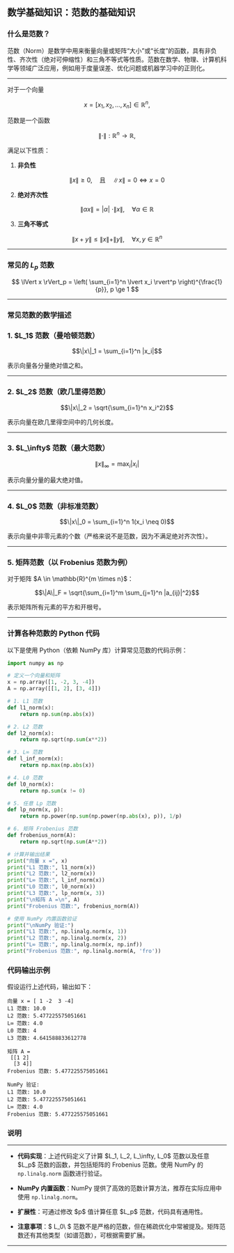## 数学基础知识：范数的基础知识
### 什么是范数？

范数（Norm）是数学中用来衡量向量或矩阵“大小”或“长度”的函数，具有非负性、齐次性（绝对可伸缩性）和三角不等式等性质。范数在数学、物理、计算机科学等领域广泛应用，例如用于度量误差、优化问题或机器学习中的正则化。

---

对于一个向量

$$
x = [x_1, x_2, \ldots, x_n] \in \mathbb{R}^n,
$$

范数是一个函数

$$
\|\cdot\| : \mathbb{R}^n \to \mathbb{R},
$$

满足以下性质：


1. **非负性**

$$
\|x\| \geq 0, \quad \text{且} \quad \|x\| = 0 \iff x = 0
$$

2. **绝对齐次性**

$$
\|\alpha x\| = |\alpha| \ ⋅ \|x\|, \quad \forall \alpha \in \mathbb{R}
$$

3. **三角不等式**

$$
\|x + y\| \leq \|x\| + \|y\|, \quad \forall x, y \in \mathbb{R}^n
$$

---

### 常见的 $L_p$ 范数

$$
\lVert x \rVert_p = \left( \sum_{i=1}^n \lvert x_i \rvert^p \right)^{\frac{1}{p}}, p \ge 1
$$

---

### 常见范数的数学描述

### 1. \$L\_1\$ 范数（曼哈顿范数）

```math
\|x\|_1 = \sum_{i=1}^n |x_i|
```

表示向量各分量绝对值之和。

---

### 2. \$L\_2\$ 范数（欧几里得范数）

```math
\|x\|_2 = \sqrt{\sum_{i=1}^n x_i^2}
```

表示向量在欧几里得空间中的几何长度。

---

### 3. \$L\_\infty\$ 范数（最大范数）

```math
\|x\|_\infty = \max_i |x_i|
```

表示向量分量的最大绝对值。

---

### 4. \$L\_0\$ 范数（非标准范数）

```math
\|x\|_0 = \sum_{i=1}^n 1(x_i \neq 0)
```

表示向量中非零元素的个数（严格来说不是范数，因为不满足绝对齐次性）。

---

### 5. 矩阵范数（以 Frobenius 范数为例）

对于矩阵 \$A \in \mathbb{R}^{m \times n}\$：

```math
\|A\|_F = \sqrt{\sum_{i=1}^m \sum_{j=1}^n |a_{ij}|^2}
```

表示矩阵所有元素的平方和开根号。

---
### 计算各种范数的 Python 代码

以下是使用 Python（依赖 NumPy 库）计算常见范数的代码示例：

```python
import numpy as np

# 定义一个向量和矩阵
x = np.array([1, -2, 3, -4])
A = np.array([[1, 2], [3, 4]])

# 1. L1 范数
def l1_norm(x):
    return np.sum(np.abs(x))

# 2. L2 范数
def l2_norm(x):
    return np.sqrt(np.sum(x**2))

# 3. L∞ 范数
def l_inf_norm(x):
    return np.max(np.abs(x))

# 4. L0 范数
def l0_norm(x):
    return np.sum(x != 0)

# 5. 任意 Lp 范数
def lp_norm(x, p):
    return np.power(np.sum(np.power(np.abs(x), p)), 1/p)

# 6. 矩阵 Frobenius 范数
def frobenius_norm(A):
    return np.sqrt(np.sum(A**2))

# 计算并输出结果
print("向量 x =", x)
print("L1 范数:", l1_norm(x))
print("L2 范数:", l2_norm(x))
print("L∞ 范数:", l_inf_norm(x))
print("L0 范数:", l0_norm(x))
print("L3 范数:", lp_norm(x, 3))
print("\n矩阵 A =\n", A)
print("Frobenius 范数:", frobenius_norm(A))

# 使用 NumPy 内置函数验证
print("\nNumPy 验证:")
print("L1 范数:", np.linalg.norm(x, 1))
print("L2 范数:", np.linalg.norm(x, 2))
print("L∞ 范数:", np.linalg.norm(x, np.inf))
print("Frobenius 范数:", np.linalg.norm(A, 'fro'))
```

### 代码输出示例
假设运行上述代码，输出如下：
```
向量 x = [ 1 -2  3 -4]
L1 范数: 10.0
L2 范数: 5.477225575051661
L∞ 范数: 4.0
L0 范数: 4
L3 范数: 4.641588833612778

矩阵 A =
 [[1 2]
  [3 4]]
Frobenius 范数: 5.477225575051661

NumPy 验证:
L1 范数: 10.0
L2 范数: 5.477225575051661
L∞ 范数: 4.0
Frobenius 范数: 5.477225575051661
```

### 说明

---

* **代码实现**：上述代码定义了计算 \$L\_1, L\_2, L\_\infty, L\_0\$ 范数以及任意 \$L\_p\$ 范数的函数，并包括矩阵的 Frobenius 范数。使用 NumPy 的 `np.linalg.norm` 函数进行验证。

* **NumPy 内置函数**：NumPy 提供了高效的范数计算方法，推荐在实际应用中使用 `np.linalg.norm`。

* **扩展性**：可通过修改 \$p\$ 值计算任意 \$L\_p\$ 范数，代码具有通用性。

* **注意事项**：$ L\_0\ $ 范数不是严格的范数，但在稀疏优化中常被提及。矩阵范数还有其他类型（如谱范数），可根据需要扩展。

---
